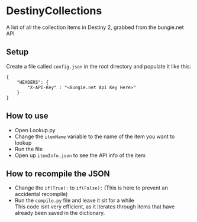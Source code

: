 # DestinyCollections
A list of all the collection items in Destiny 2, grabbed from the bungie.net API

## Setup
Create a file called ```config.json``` in the root directory and populate it like this:<br>
```
{
    "HEADERS": {
        "X-API-Key" : "<Bungie.net Api Key Here>"
    }
}
```
## How to use
* Open Lookup.py
* Change the ```itemName``` variable to the name of the item you want to lookup
* Run the file
* Open up ```itemInfo.json``` to see the API info of the item

## How to recompile the JSON
* Change the ```if(True):``` to ```if(False):``` (This is here to prevent an accidental recompile)
* Run the ```compile.py``` file and leave it sit for a while<br>
This code isnt very efficient, as it iterates through items that have already been saved in the dictionary.

